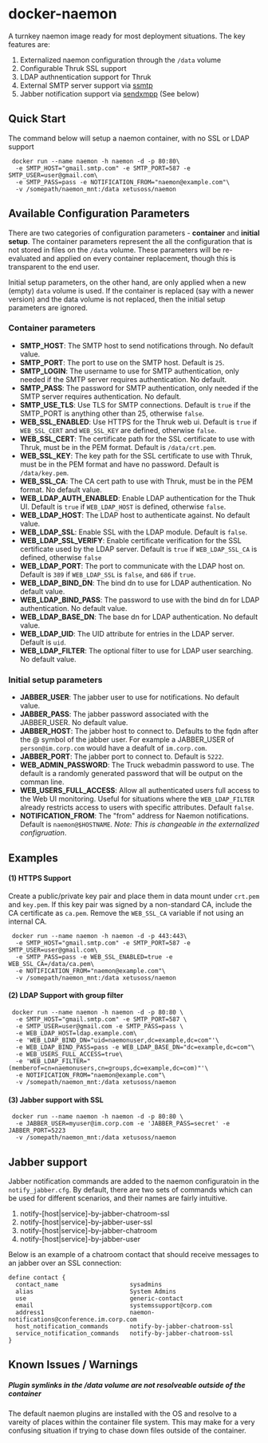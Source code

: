 # docker-naemon

A turnkey naemon image ready for most deployment situations. The key features are:

1. Externalized naemon configuration through the `/data` volume
2. Configurable Thruk SSL support
3. LDAP authnentication support for Thruk
4. External SMTP server support via [ssmtp](https://wiki.archlinux.org/index.php/SSMTP)
5. Jabber notification support via [sendxmpp](http://sendxmpp.hostname.sk) (See below)

## Quick Start

The command below will setup a naemon container, with no SSL or LDAP support

```
 docker run --name naemon -h naemon -d -p 80:80\
  -e SMTP_HOST="gmail.smtp.com" -e SMTP_PORT=587 -e SMTP_USER=user@gmail.com\
  -e SMTP_PASS=pass -e NOTIFICATION_FROM="naemon@example.com"\
  -v /somepath/naemon_mnt:/data xetusoss/naemon
```

## Available Configuration Parameters

There are two categories of configuration parameters - __container__ and __initial setup__. The container parameters represent the all the configuration that is not stored in files on the `/data` volume. These parameters will be re-evaluated and applied on every container replacement, though this is transparent to the end user.

Initial setup parameters, on the other hand, are only applied when a new (empty) `data` volume is used. If the container is replaced (say with a newer version) and the data volume is not replaced, then the initial setup parameters are ignored.

### Container parameters

* __SMTP_HOST__: The SMTP host to send notifications through. No default value.
* __SMTP_PORT__: The port to use on the SMTP host. Default is `25`.
* __SMTP_LOGIN__: The username to use for SMTP authentication, only needed if the SMTP server requires authentication. No default.
* __SMTP_PASS__: The password for SMTP authentication, only needed if the SMTP server requires authentication. No default.
* __SMTP_USE_TLS__: Use TLS for SMTP connections. Default is `true` if the SMTP_PORT is anything other than 25, otherwise `false`.
* __WEB_SSL_ENABLED__: Use HTTPS for the Thruk web ui. Default is `true` if `WEB_SSL_CERT` and `WEB_SSL_KEY` are defined, otherwise `false`.
* __WEB_SSL_CERT__: The certificate path for the SSL certificate to use with Thruk, must be in the PEM format. Default is `/data/crt.pem`.
* __WEB_SSL_KEY__: The key path for the SSL certificate to use with Thruk, must be in the PEM format and have no password. Default is `/data/key.pem`.
* __WEB_SSL_CA__: The CA cert path to use with Thruk, must be in the PEM format. No default value.
* __WEB_LDAP_AUTH_ENABLED__: Enable LDAP authentication for the Thuk UI. Default is `true` if `WEB_LDAP_HOST` is defined, otherwise `false`.
* __WEB_LDAP_HOST__: The LDAP host to authenticate against. No default value.
* __WEB_LDAP_SSL__: Enable SSL with the LDAP module. Default is `false`.
* __WEB_LDAP_SSL_VERIFY__: Enable certificate verification for the SSL certificate used by the LDAP server. Default is `true` if `WEB_LDAP_SSL_CA` is defined, otherwise `false`
* __WEB_LDAP_PORT__: The port to communicate with the LDAP host on. Default is `389` if `WEB_LDAP_SSL` is `false`, and `686` if `true`.
* __WEB_LDAP_BIND_DN__: The bind dn to use for LDAP authentication. No default value.
* __WEB_LDAP_BIND_PASS__: The password to use with the bind dn for LDAP authentication. No default value.
* __WEB_LDAP_BASE_DN__: The base dn for LDAP authentication. No default value.
* __WEB_LDAP_UID__: The UID attribute for entries in the LDAP server. Default is `uid`.
* __WEB_LDAP_FILTER__: The optional filter to use for LDAP user searching. No default value.

### Initial setup parameters

* __JABBER_USER__: The jabber user to use for notifications. No default value.
* __JABBER_PASS__: The jabber password associated with the JABBER_USER. No default value.
* __JABBER_HOST__: The jabber host to connect to. Defaults to the fqdn after the @ symbol of the jabber user. For example a JABBER_USER of `person@im.corp.com` would have a deafult of `im.corp.com`.
* __JABBER_PORT__: The jabber port to connect to. Default is `5222`.
* __WEB_ADMIN_PASSWORD__: The Truck webadmin password to use. The default is a randomly generated password that will be output on the comman line.
* __WEB_USERS_FULL_ACCESS__: Allow all authenticated users full access to the Web UI monitoring. Useful for situations where the `WEB_LDAP_FILTER` already restricts access to users with specific attributes. Default `false`.
* __NOTIFICATION_FROM__: The "from" address for Naemon notifications. Default is `naemon@$HOSTNAME`. _Note: This is changeable in the externalized configruation_.


## Examples

#### (1) HTTPS Support

Create a public/private key pair and place them in data mount under `crt.pem` and `key.pem`. If this key pair was signed by a non-standard CA, include the CA certificate as `ca.pem`. Remove the `WEB_SSL_CA` variable if not using an internal CA.

```
 docker run --name naemon -h naemon -d -p 443:443\
  -e SMTP_HOST="gmail.smtp.com" -e SMTP_PORT=587 -e SMTP_USER=user@gmail.com\
  -e SMTP_PASS=pass -e WEB_SSL_ENABLED=true -e WEB_SSL_CA=/data/ca.pem\
  -e NOTIFICATION_FROM="naemon@example.com"\
  -v /somepath/naemon_mnt:/data xetusoss/naemon
```

#### (2) LDAP Support with group filter
```
 docker run --name naemon -h naemon -d -p 80:80 \
  -e SMTP_HOST="gmail.smtp.com" -e SMTP_PORT=587 \
  -e SMTP_USER=user@gmail.com -e SMTP_PASS=pass \
  -e WEB_LDAP_HOST=ldap.example.com\
  -e 'WEB_LDAP_BIND_DN="uid=naemonuser,dc=example,dc=com"'\
  -e WEB_LDAP_BIND_PASS=pass -e WEB_LDAP_BASE_DN="dc=example,dc=com"\
  -e WEB_USERS_FULL_ACCESS=true\
  -e 'WEB_LDAP_FILTER="(memberof=cn=naemonusers,cn=groups,dc=example,dc=com)"'\
  -e NOTIFICATION_FROM="naemon@example.com"\
  -v /somepath/naemon_mnt:/data xetusoss/naemon
```

#### (3) Jabber support with SSL

```
 docker run --name naemon -h naemon -d -p 80:80 \
  -e JABBER_USER=myuser@im.corp.com -e 'JABBER_PASS=secret' -e JABBER_PORT=5223
  -v /somepath/naemon_mnt:/data xetusoss/naemon
```

## Jabber support

Jabber notification commands are added to the naemon configuratoin in the `notify_jabber.cfg`. By default, there are two sets of commands which can be used for different scenarios, and their names are fairly intuitive.

1. notify-[host|service]-by-jabber-chatroom-ssl
2. notify-[host|service]-by-jabber-user-ssl
3. notify-[host|service]-by-jabber-chatroom
4. notify-[host|service]-by-jabber-user

Below is an example of a chatroom contact that should receive messages to an jabber over an SSL connection:

```
define contact {
  contact_name                    sysadmins
  alias                           System Admins
  use 					          generic-contact
  email         		     	  systemssupport@corp.com
  address1	                      naemon-notifications@conference.im.corp.com
  host_notification_commands	  notify-by-jabber-chatroom-ssl
  service_notification_commands	  notify-by-jabber-chatroom-ssl
}

```


## Known Issues / Warnings

##### Plugin symlinks in the /data volume are not resolveable outside of the container

The default naemon plugins are installed with the OS and resolve to a vareity of places within the container file system. This may make for a very confusing situation if trying to chase down files outside of the container.